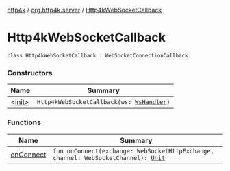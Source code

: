 [http4k](../../index.md) / [org.http4k.server](../index.md) / [Http4kWebSocketCallback](./index.md)

# Http4kWebSocketCallback

`class Http4kWebSocketCallback : WebSocketConnectionCallback`

### Constructors

| Name | Summary |
|---|---|
| [&lt;init&gt;](-init-.md) | `Http4kWebSocketCallback(ws: `[`WsHandler`](../../org.http4k.websocket/-ws-handler.md)`)` |

### Functions

| Name | Summary |
|---|---|
| [onConnect](on-connect.md) | `fun onConnect(exchange: WebSocketHttpExchange, channel: WebSocketChannel): `[`Unit`](https://kotlinlang.org/api/latest/jvm/stdlib/kotlin/-unit/index.html) |
